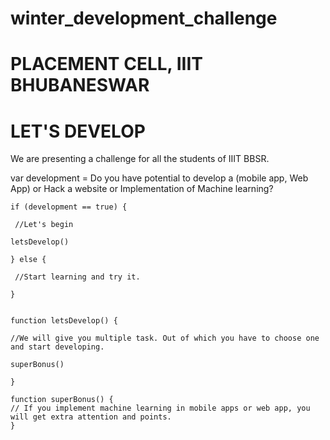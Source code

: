 # winter_development_challenge 

# PLACEMENT CELL, IIIT BHUBANESWAR
# LET'S DEVELOP
We are presenting a challenge for all the students of IIIT BBSR.

var development = Do you have potential to develop a (mobile app, Web App) or Hack a website or Implementation of Machine learning?

    if (development == true) {

     //Let's begin

    letsDevelop()
  
    } else {
 
     //Start learning and try it.
 
    }


    function letsDevelop() {

    //We will give you multiple task. Out of which you have to choose one and start developing.
    
    superBonus()

    }
    
    function superBonus() {
    // If you implement machine learning in mobile apps or web app, you will get extra attention and points.
    }
